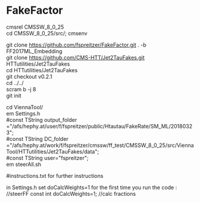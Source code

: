 # FakeFactor  

cmsrel CMSSW_8_0_25  
cd CMSSW_8_0_25/src/; cmsenv  

git clone https://github.com/fspreitzer/FakeFactor.git . -b FF2017ML_Embedding  
git clone https://github.com/CMS-HTT/Jet2TauFakes.git HTTutilities/Jet2TauFakes  
cd HTTutilities/Jet2TauFakes  
git checkout v0.2.1  
cd ../../  
scram b -j 8  
git init  


cd ViennaTool/  
em Settings.h  
#const TString output_folder ="/afs/hephy.at/user/f/fspreitzer/public/Htautau/FakeRate/SM_ML/20180323";  
#const TString DC_folder     ="/afs/hephy.at/work/f/fspreitzer/cmssw/ff_test/CMSSW_8_0_25/src/ViennaTool/HTTutilities/Jet2TauFakes/data";  
#const TString user="fspreitzer";  
em steerAll.sh  


#instructions.txt for further instructions

in Settings.h set doCalcWeights=1 for the first time you run the code :
//steerFF
const int doCalcWeights=1; //calc fractions



